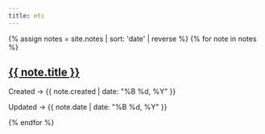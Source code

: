 ```yaml
---
title: etc
---
```


{% assign notes = site.notes | sort: 'date' | reverse %}
{% for note in notes %}
<h2><a href="{{ note.url }}" >{{ note.title }}</a></h2>

<p class="sub">
Created → {{ note.created  | date: "%B %d, %Y" }}
<!--:: {{ note.created | date: "%Y※%m※%d" | xyz }}-->
</p>

<p class="sub">
Updated → {{ note.date  | date: "%B %d, %Y" }}
<!--:: {{ note.date | date: "%Y※%m※%d" | xyz }}-->
</p>
{% endfor %}

